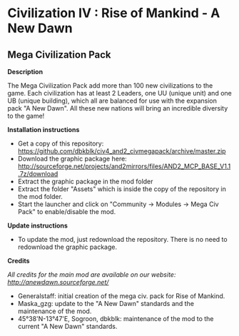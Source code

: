 # Civilization IV : Rise of Mankind - A New Dawn
## Mega Civilization Pack

**Description** 

The Mega Civilization Pack add more than 100 new civilizations to the game. Each civilization has at least 2 Leaders, one UU (unique unit) and one UB (unique building), which all are balanced for use with the expansion pack "A New Dawn". All these new nations will bring an incredible diversity to the game!

**Installation instructions**

- Get a copy of this repository: https://github.com/dbkblk/civ4_and2_civmegapack/archive/master.zip
- Download the graphic package here: http://sourceforge.net/projects/and2mirrors/files/AND2_MCP_BASE_V1.1.7z/download
- Extract the graphic package in the mod folder
- Extract the folder "Assets" which is inside the copy of the repository in the mod folder.
- Start the launcher and click on "Community -> Modules -> Mega Civ Pack" to enable/disable the mod.

**Update instructions**

- To update the mod, just redownload the repository. There is no need to redownload the graphic package.

**Credits**

_All credits for the main mod are available on our website: http://anewdawn.sourceforge.net/_

- Generalstaff: initial creation of the mega civ. pack for Rise of Mankind.
- Maska_gzg: update to the "A New Dawn" standards and the maintenance of the mod.
- 45°38'N-13°47'E, Sogroon, dbkblk: maintenance of the mod to the current "A New Dawn" standards.
